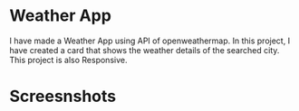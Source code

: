 # Weather App

I have made a Weather App using API of openweathermap. In this project, I have created a card that shows the weather details of the searched city. This project is also Responsive.

# Screesnshots

